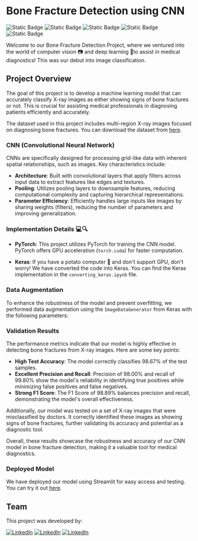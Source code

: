 # Bone Fracture Detection using CNN
![Static Badge](https://img.shields.io/badge/PyTorch-555555?logo=PyTorch&logoColor=red)
![Static Badge](https://img.shields.io/badge/Keras-555555?logo=Keras&logoColor=red)
![Static Badge](https://img.shields.io/badge/TensorFlow-555555?logo=TensorFlow&logoColor=orange)
![Static Badge](https://img.shields.io/badge/DeepLearning-555555)
![Static Badge](https://img.shields.io/badge/Streamlit-555555?logo=Streamlit&logoColor=red)


Welcome to our Bone Fracture Detection Project, where we ventured into the world of computer vision 📷 and deep learning 🧠to assist in medical diagnostics! This was our debut into image classification.

## Project Overview

The goal of this project is to develop a machine learning model that can accurately classify X-ray images as either showing signs of bone fractures or not. This is crucial for assisting medical professionals in diagnosing patients efficiently and accurately.

The dataset used in this project includes multi-region X-ray images focused on diagnosing bone fractures. You can download the dataset from [here](https://drive.google.com/file/d/1WeuxOenviI1_ElW5ISED4MhvR_YFYdmB/view).


### CNN (Convolutional Neural Network)

CNNs are specifically designed for processing grid-like data with inherent spatial relationships, such as images. Key characteristics include:

- **Architecture**: Built with convolutional layers that apply filters across input data to extract features like edges and textures.
- **Pooling**: Utilizes pooling layers to downsample features, reducing computational complexity and capturing hierarchical representations.
- **Parameter Efficiency**: Efficiently handles large inputs like images by sharing weights (filters), reducing the number of parameters and improving generalization.

### Implementation Details 💻🔍

- **PyTorch**: This project utilizes PyTorch for training the CNN model. PyTorch offers GPU acceleration (`torch.cuda`) for faster computation.
  
- **Keras**: If you have a potato computer 🥔 and don't support GPU, don't worry! We have converted the code into Keras. You can find the Keras implementation in the `converting_keras.ipynb` file.


### Data Augmentation

To enhance the robustness of the model and prevent overfitting, we performed data augmentation using the `ImageDataGenerator` from Keras with the following parameters:

### Validation Results

The performance metrics indicate that our model is highly effective in detecting bone fractures from X-ray images. Here are some key points:

- **High Test Accuracy**: The model correctly classifies 98.67% of the test samples.
- **Excellent Precision and Recall**: Precision of 98.00% and recall of 99.80% show the model's reliability in identifying true positives while minimizing false positives and false negatives.
- **Strong F1 Score**: The F1 Score of 98.89% balances precision and recall, demonstrating the model's overall effectiveness.

Additionally, our model was tested on a set of X-ray images that were misclassified by doctors. It correctly identified these images as showing signs of bone fractures, further validating its accuracy and potential as a diagnostic tool.

Overall, these results showcase the robustness and accuracy of our CNN model in bone fracture detection, making it a valuable tool for medical diagnostics.

### Deployed Model

We have deployed our model using Streamlit for easy access and testing. You can try it out [here](https://bonefracturedetector.streamlit.app).

## Team
This project was developed by:

[![LinkedIn](https://img.shields.io/badge/Alexandre-0077B5?style=for-the-badge&logo=linkedin&logoColor=white)](https://www.linkedin.com/in/alex-conte/)
[![LinkedIn](https://img.shields.io/badge/Rodrigo-0077B5?style=for-the-badge&logo=linkedin&logoColor=white)](https://www.linkedin.com/in/rodrigo-pierini/)
[![LinkedIn](https://img.shields.io/badge/Lydia-0077B5?style=for-the-badge&logo=linkedin&logoColor=white)](https://www.linkedin.com/in/lylrg/)


